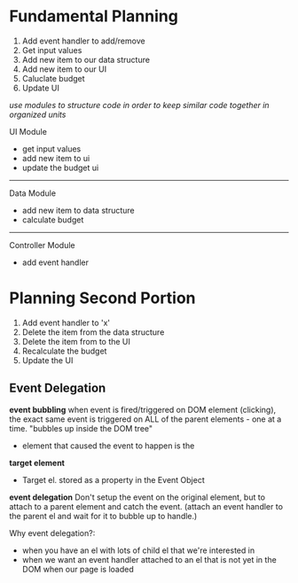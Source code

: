 
# Fundamental Planning
1. Add event handler to add/remove
2. Get input values
3. Add new item to our data structure
4. Add new item to our UI
5. Caluclate budget
6. Update UI

*use modules to structure code in order to keep similar code together in organized units*

UI Module
- get input values
- add new item to ui
- update the budget ui
---------------------------------
Data Module
- add new item to data structure
- calculate budget 
---------------------------------
Controller Module
- add event handler



# Planning Second Portion

1. Add event handler to 'x'
2. Delete the item from the data structure
3. Delete the item from to the UI
4. Recalculate the budget
5. Update the UI

## Event Delegation

**event bubbling** when event is fired/triggered on DOM element (clicking), the exact same event is triggered on ALL of the parent elements - one at a time. "bubbles up inside the DOM tree"
- element that caused the event to happen is the 

**target element**
  - Target el. stored as a property in the Event Object
  
**event delegation** Don't setup the event on the original element, but to attach to a parent element and catch the event. (attach an event handler to the parent el and wait for it to bubble up to handle.)

Why event delegation?:
- when you have an el with lots of child el that we're interested in
- when we want an event handler attached to an el that is not yet in the DOM when our page is loaded

